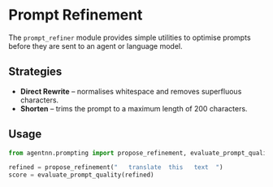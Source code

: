 # Prompt Refinement

The `prompt_refiner` module provides simple utilities to optimise prompts before they are sent to an agent or language model.

## Strategies

- **Direct Rewrite** – normalises whitespace and removes superfluous characters.
- **Shorten** – trims the prompt to a maximum length of 200 characters.

## Usage

```python
from agentnn.prompting import propose_refinement, evaluate_prompt_quality

refined = propose_refinement("   translate  this   text  ")
score = evaluate_prompt_quality(refined)
```
